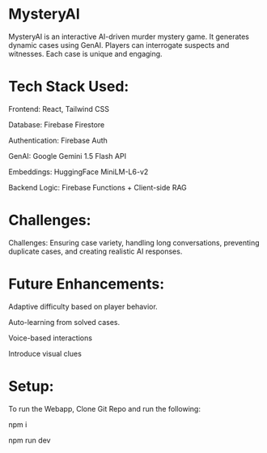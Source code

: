 # MysteryAI

MysteryAI is an interactive AI-driven murder mystery game. It generates dynamic cases using GenAI. Players can interrogate suspects and witnesses. Each case is unique and engaging. 


# Tech Stack Used:

Frontend: React, Tailwind CSS

Database: Firebase Firestore

Authentication: Firebase Auth

GenAI: Google Gemini 1.5 Flash API

Embeddings: HuggingFace MiniLM-L6-v2

Backend Logic: Firebase Functions + Client-side RAG


# Challenges:

Challenges: Ensuring case variety, handling long conversations, preventing duplicate cases, and creating realistic AI responses.


# Future Enhancements:

Adaptive difficulty based on player behavior.

Auto-learning from solved cases.

Voice-based interactions

Introduce visual clues


# Setup:

To run the Webapp, Clone Git Repo and run the following:

 npm i 
 
 npm run dev 


